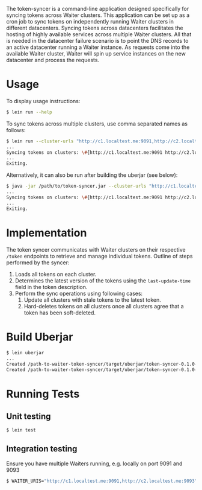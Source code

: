 The token-syncer is a command-line application designed specifically for syncing tokens across Waiter clusters.
This application can be set up as a cron job to sync tokens on independently running Waiter clusters in different datacenters.
Syncing tokens across datacenters facilitates the hosting of highly available services across multiple Waiter clusters.
All that is needed in the datacenter failure scenario is to point the DNS records to an active datacenter running a Waiter instance.
As requests come into the available Waiter cluster, Waiter will spin up service instances on the new datacenter and process the requests.


# Usage

To display usage instructions:
```bash
$ lein run --help
```

To sync tokens across multiple clusters, use comma separated names as follows:
```bash
$ lein run --cluster-urls "http://c1.localtest.me:9091,http://c2.localtest.me:9093"
...
Syncing tokens on clusters: \#{http://c1.localtest.me:9091 http://c2.localtest.me:9093}
...
Exiting.
```

Alternatively, it can also be run after building the uberjar (see below):
```bash
$ java -jar /path/to/token-syncer.jar --cluster-urls "http://c1.localtest.me:9091,http://c2.localtest.me:9093"
...
Syncing tokens on clusters: \#{http://c1.localtest.me:9091 http://c2.localtest.me:9093}
...
Exiting.
```

# Implementation

The token syncer communicates with Waiter clusters on their respective `/token` endpoints to retrieve and manage individual tokens.
Outline of steps performed by the syncer:
1. Loads all tokens on each cluster.
1. Determines the latest version of the tokens using the `last-update-time` field in the token description.
1. Perform the sync operations using following cases:
    1. Update all clusters with stale tokens to the latest token.
    1. Hard-deletes tokens on all clusters once all clusters agree that a token has been soft-deleted.

# Build Uberjar

```bash
$ lein uberjar
...
Created /path-to-waiter-token-syncer/target/uberjar/token-syncer-0.1.0-SNAPSHOT.jar
Created /path-to-waiter-token-syncer/target/uberjar/token-syncer-0.1.0-SNAPSHOT-standalone.jar
```

# Running Tests

## Unit testing
```bash
$ lein test
```

## Integration testing

Ensure you have multiple Waiters running, e.g. locally on port 9091 and 9093
```bash
$ WAITER_URIS="http://c1.localtest.me:9091,http://c2.localtest.me:9093" lein test :integration
```
